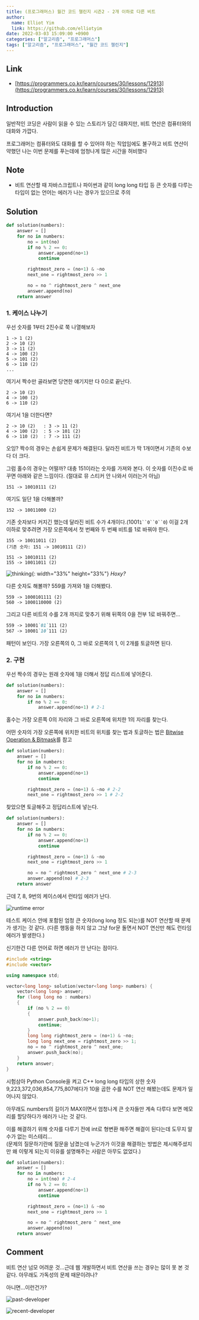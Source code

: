 ```yaml
---
title: (프로그래머스) 월간 코드 챌린지 시즌2 - 2개 이하로 다른 비트
author:
  name: Elliot Yim
  link: https://github.com/elliotyim
date: 2022-03-03 15:09:00 +0900
categories: ["알고리즘", "프로그래머스"]
tags: ["알고리즘", "프로그래머스", "월간 코드 챌린지"]
---
```


## Link

- [https://programmers.co.kr/learn/courses/30/lessons/12913](https://programmers.co.kr/learn/courses/30/lessons/12913)

## Introduction

일반적인 코딩은 사람이 읽을 수 있는 스토리가 담긴 대화지만, 비트 연산은 컴퓨터와의 대화와 가깝다.

프로그래머는 컴퓨터와도 대화를 할 수 있어야 하는 직업임에도 불구하고 비트 연산이 약했던 나는 이번 문제를 푸는데에 엄청나게 많은 시간을 허비했다

## Note

- 비트 연산할 때 자바스크립트나 파이썬과 같이 long long 타입 등 큰 숫자를 다루는 타입이 없는 언어는 에러가 나는 경우가 있으므로 주의

## Solution

```python
def solution(numbers):
    answer = []
    for no in numbers:
        no = int(no)
        if no % 2 == 0:
            answer.append(no+1)
            continue

        rightmost_zero = (no+1) & ~no
        next_one = rightmost_zero >> 1

        no = no ^ rightmost_zero ^ next_one
        answer.append(no)
    return answer
```

### 1. 케이스 나누기

우선 숫자를 1부터 2진수로 쭉 나열해보자

```
1 -> 1 (2)
2 -> 10 (2)
3 -> 11 (2)
4 -> 100 (2)
5 -> 101 (2)
6 -> 110 (2)
...
```

여기서 짝수만 골라보면 당연한 얘기지만 다 0으로 끝난다.

```
2 -> 10 (2)
4 -> 100 (2)
6 -> 110 (2)
```

여기서 1을 더한다면?

```
2 -> 10 (2)   : 3 -> 11 (2)
4 -> 100 (2)  : 5 -> 101 (2)
6 -> 110 (2)  : 7 -> 111 (2)
```

오잉? 짝수의 경우는 손쉽게 문제가 해결된다. 달라진 비트가 딱 1개이면서 기존의 수보다 더 크다.

그럼 홀수의 경우는 어떨까? 대충 151이라는 숫자를 가져와 본다. 이 숫자를 이진수로 바꾸면 아래와 같은 느낌이다. (절대로 뮤 스티커 안 나와서 이러는거 아님)

```
151 -> 10010111 (2)
```

여기도 일단 1을 더해볼까?

```
152 -> 10011000 (2)
```

기존 숫자보다 커지긴 했는데 달라진 비트 수가 4개이다.(1001` 1``0``0``0 `) 이걸 2개 이하로 맞추려면 가장 오른쪽에서 첫 번째와 두 번째 비트를 1로 바꿔야 한다.

```
155 -> 10011011 (2)
(기존 숫자: 151 -> 10010111 (2))

151 -> 10010111 (2)
155 -> 10011011 (2)
```

![thinking](/assets/img/meme/thinking-meme-face.jpg){: width="33%" height="33%"}
_Hoxy?_

다른 숫자도 해볼까? 559를 가져와 1을 더해봤다.

```
559 -> 1000101111 (2)
560 -> 1000110000 (2)
```

그리고 다른 비트의 수를 2개 까지로 맞추기 위해 뒤쪽의 0을 전부 1로 바꿔주면...

```markdown
559 -> 10001`01`111 (2)
567 -> 10001`10`111 (2)
```

패턴이 보인다. 가장 오른쪽의 0, 그 바로 오른쪽의 1, 이 2개를 토글하면 된다.

### 2. 구현

우선 짝수의 경우는 원래 숫자에 1을 더해서 정답 리스트에 넣어준다.

```python
def solution(numbers):
    answer = []
    for no in numbers:
        if no % 2 == 0:
            answer.append(no+1) # 2-1
```

홀수는 가장 오른쪽 0의 자리와 그 바로 오른쪽에 위치한 1의 자리를 찾는다.

어떤 숫자의 가장 오른쪽에 위치한 비트의 위치를 찾는 법과 토글하는 법은 [Bitwise Operation & Bitmask](https://elliotyim.github.io/posts/bitwise-bitmask/)를 참고

```python
def solution(numbers):
    answer = []
    for no in numbers:
        if no % 2 == 0:
            answer.append(no+1)
            continue

        rightmost_zero = (no+1) & ~no # 2-2
        next_one = rightmost_zero >> 1 # 2-2
```

찾았으면 토글해주고 정답리스트에 넣는다.

```python
def solution(numbers):
    answer = []
    for no in numbers:
        if no % 2 == 0:
            answer.append(no+1)
            continue

        rightmost_zero = (no+1) & ~no
        next_one = rightmost_zero >> 1

        no = no ^ rightmost_zero ^ next_one # 2-3
        answer.append(no) # 2-3
    return answer
```

근데 7, 8, 9번의 케이스에서 런타임 에러가 난다.

![runtime error](/assets/img/algorithm/programmers/practice/two-different-bits/runtime-error.png)

테스트 케이스 안에 포함된 엄청 큰 숫자(long long 정도 되는)를 NOT 연산할 때 문제가 생기는 것 같다. (다른 행동을 하지 않고 그냥 for문 돌면서 NOT 연산만 해도 런타임 에러가 발생한다.)

신기한건 다른 언어로 하면 에러가 안 난다는 점이다.

```c++
#include <string>
#include <vector>

using namespace std;

vector<long long> solution(vector<long long> numbers) {
    vector<long long> answer;
    for (long long no : numbers)
    {
        if (no % 2 == 0)
        {
            answer.push_back(no+1);
            continue;
        }
        long long rightmost_zero = (no+1) & ~no;
        long long next_one = rightmost_zero >> 1;
        no = no ^ rightmost_zero ^ next_one;
        answer.push_back(no);
    }
    return answer;
}
```

시험삼아 Python Console을 켜고 C++ long long 타입의 상한 숫자 9,223,372,036,854,775,807에다가 10을 곱한 수를 NOT 연산 해봤는데도 문제가 일어나지 않았다.

아무래도 numbers의 길이가 MAX이면서 엄청나게 큰 숫자들만 계속 다루다 보면 메모리를 할당하다가 에러가 나는 것 같다.

이를 해결하기 위해 숫자를 다루기 전에 int로 형변환 해주면 해결이 된다는데 도무지 알 수가 없는 미스테리...<br/>(문제의 질문하기란에 질문을 남겼는데 누군가가 이것을 해결하는 방법은 제시해주셨지만 왜 이렇게 되는지 이유를 설명해주는 사람은 아무도 없었다.)

```python
def solution(numbers):
    answer = []
    for no in numbers:
        no = int(no) # 2-4
        if no % 2 == 0:
            answer.append(no+1)
            continue

        rightmost_zero = (no+1) & ~no
        next_one = rightmost_zero >> 1

        no = no ^ rightmost_zero ^ next_one
        answer.append(no)
    return answer
```

## Comment

비트 연산 넘모 어려운 것...근데 웹 개발하면서 비트 연산을 쓰는 경우는 많이 못 본 것 같다. 아무래도 가독성의 문제 때문이려나?

아니면...이런건가?

![past-developer](/assets/img/algorithm/programmers/practice/two-different-bits/past-developers.png)

![recent-developer](/assets/img/algorithm/programmers/practice/two-different-bits/recent-developers.png)
